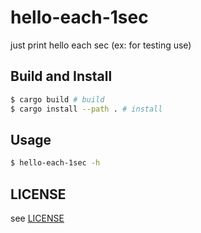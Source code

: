 # hello-each-1sec

just print hello each sec (ex: for testing use)

## Build and Install

```bash
$ cargo build # build
$ cargo install --path . # install
```

## Usage

```bash
$ hello-each-1sec -h
```

## LICENSE

see [LICENSE](./LICENSE)